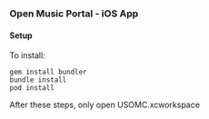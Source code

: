 ### Open Music Portal - iOS App

#### Setup

To install:

    gem install bundler
    bundle install
    pod install

After these steps, only open USOMC.xcworkspace
